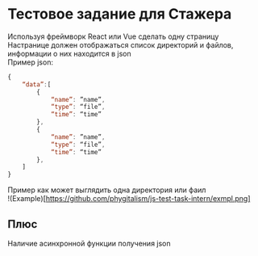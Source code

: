# Тестовое задание для Стажера  

Используя фреймворк React или Vue сделать одну страницу  
Настранице должен отображаться список директорий и файлов, информации о них находится в json  
Пример json:  
```javascript  
{
    “data”:[
        {
            “name”: ”name”,
            “type”: “file”,
            “time”: “time”
        },
        {
            “name”: ”name”,
            “type”: “file”,
            “time”: “time”
        },
    ]
} 
```  
Пример как может выглядить одна директория или фаил  
!(Example)[https://github.com/phygitalism/js-test-task-intern/exmpl.png]

## Плюс
Наличие асинхронной функции получения json